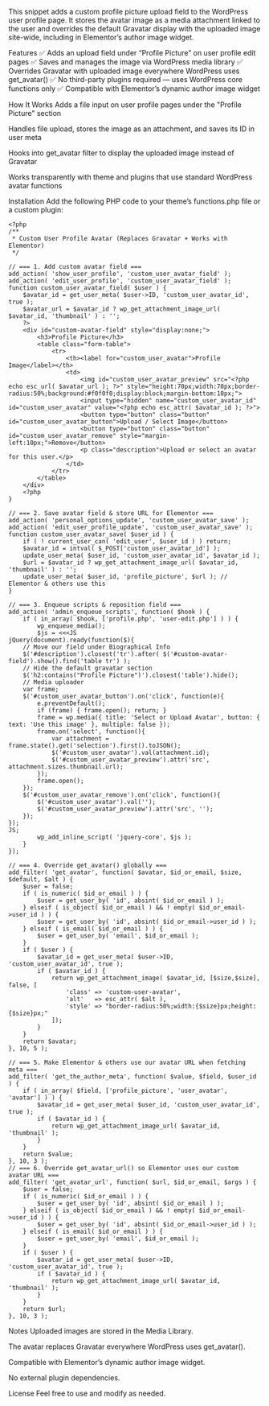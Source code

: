 This snippet adds a custom profile picture upload field to the WordPress user profile page. It stores the avatar image as a media attachment linked to the user and overrides the default Gravatar display with the uploaded image site-wide, including in Elementor’s author image widget.

Features
✅ Adds an upload field under “Profile Picture” on user profile edit pages
✅ Saves and manages the image via WordPress media library
✅ Overrides Gravatar with uploaded image everywhere WordPress uses get_avatar()
✅ No third-party plugins required — uses WordPress core functions only
✅ Compatible with Elementor’s dynamic author image widget

How It Works
Adds a file input on user profile pages under the "Profile Picture" section

Handles file upload, stores the image as an attachment, and saves its ID in user meta

Hooks into get_avatar filter to display the uploaded image instead of Gravatar

Works transparently with theme and plugins that use standard WordPress avatar functions

Installation
Add the following PHP code to your theme’s functions.php file or a custom plugin:

```
<?php
/**
 * Custom User Profile Avatar (Replaces Gravatar + Works with Elementor)
 */

// === 1. Add custom avatar field ===
add_action( 'show_user_profile', 'custom_user_avatar_field' );
add_action( 'edit_user_profile', 'custom_user_avatar_field' );
function custom_user_avatar_field( $user ) {
    $avatar_id = get_user_meta( $user->ID, 'custom_user_avatar_id', true );
    $avatar_url = $avatar_id ? wp_get_attachment_image_url( $avatar_id, 'thumbnail' ) : '';
    ?>
    <div id="custom-avatar-field" style="display:none;">
        <h3>Profile Picture</h3>
        <table class="form-table">
            <tr>
                <th><label for="custom_user_avatar">Profile Image</label></th>
                <td>
                    <img id="custom_user_avatar_preview" src="<?php echo esc_url( $avatar_url ); ?>" style="height:70px;width:70px;border-radius:50%;background:#f0f0f0;display:block;margin-bottom:10px;">
                    <input type="hidden" name="custom_user_avatar_id" id="custom_user_avatar" value="<?php echo esc_attr( $avatar_id ); ?>">
                    <button type="button" class="button" id="custom_user_avatar_button">Upload / Select Image</button>
                    <button type="button" class="button" id="custom_user_avatar_remove" style="margin-left:10px;">Remove</button>
                    <p class="description">Upload or select an avatar for this user.</p>
                </td>
            </tr>
        </table>
    </div>
    <?php
}

// === 2. Save avatar field & store URL for Elementor ===
add_action( 'personal_options_update', 'custom_user_avatar_save' );
add_action( 'edit_user_profile_update', 'custom_user_avatar_save' );
function custom_user_avatar_save( $user_id ) {
    if ( ! current_user_can( 'edit_user', $user_id ) ) return;
    $avatar_id = intval( $_POST['custom_user_avatar_id'] );
    update_user_meta( $user_id, 'custom_user_avatar_id', $avatar_id );
    $url = $avatar_id ? wp_get_attachment_image_url( $avatar_id, 'thumbnail' ) : '';
    update_user_meta( $user_id, 'profile_picture', $url ); // Elementor & others use this
}

// === 3. Enqueue scripts & reposition field ===
add_action( 'admin_enqueue_scripts', function( $hook ) {
    if ( in_array( $hook, ['profile.php', 'user-edit.php'] ) ) {
        wp_enqueue_media();
        $js = <<<JS
jQuery(document).ready(function($){
    // Move our field under Biographical Info
    $('#description').closest('tr').after( $('#custom-avatar-field').show().find('table tr') );
    // Hide the default gravatar section
    $('h2:contains("Profile Picture")').closest('table').hide();
    // Media uploader
    var frame;
    $('#custom_user_avatar_button').on('click', function(e){
        e.preventDefault();
        if (frame) { frame.open(); return; }
        frame = wp.media({ title: 'Select or Upload Avatar', button: { text: 'Use this image' }, multiple: false });
        frame.on('select', function(){
            var attachment = frame.state().get('selection').first().toJSON();
            $('#custom_user_avatar').val(attachment.id);
            $('#custom_user_avatar_preview').attr('src', attachment.sizes.thumbnail.url);
        });
        frame.open();
    });
    $('#custom_user_avatar_remove').on('click', function(){
        $('#custom_user_avatar').val('');
        $('#custom_user_avatar_preview').attr('src', '');
    });
});
JS;
        wp_add_inline_script( 'jquery-core', $js );
    }
});

// === 4. Override get_avatar() globally ===
add_filter( 'get_avatar', function( $avatar, $id_or_email, $size, $default, $alt ) {
    $user = false;
    if ( is_numeric( $id_or_email ) ) {
        $user = get_user_by( 'id', absint( $id_or_email ) );
    } elseif ( is_object( $id_or_email ) && ! empty( $id_or_email->user_id ) ) {
        $user = get_user_by( 'id', absint( $id_or_email->user_id ) );
    } elseif ( is_email( $id_or_email ) ) {
        $user = get_user_by( 'email', $id_or_email );
    }
    if ( $user ) {
        $avatar_id = get_user_meta( $user->ID, 'custom_user_avatar_id', true );
        if ( $avatar_id ) {
            return wp_get_attachment_image( $avatar_id, [$size,$size], false, [
                'class' => 'custom-user-avatar',
                'alt'   => esc_attr( $alt ),
                'style' => "border-radius:50%;width:{$size}px;height:{$size}px;"
            ]);
        }
    }
    return $avatar;
}, 10, 5 );

// === 5. Make Elementor & others use our avatar URL when fetching meta ===
add_filter( 'get_the_author_meta', function( $value, $field, $user_id ) {
    if ( in_array( $field, ['profile_picture', 'user_avatar', 'avatar'] ) ) {
        $avatar_id = get_user_meta( $user_id, 'custom_user_avatar_id', true );
        if ( $avatar_id ) {
            return wp_get_attachment_image_url( $avatar_id, 'thumbnail' );
        }
    }
    return $value;
}, 10, 3 );
// === 6. Override get_avatar_url() so Elementor uses our custom avatar URL ===
add_filter( 'get_avatar_url', function( $url, $id_or_email, $args ) {
    $user = false;
    if ( is_numeric( $id_or_email ) ) {
        $user = get_user_by( 'id', absint( $id_or_email ) );
    } elseif ( is_object( $id_or_email ) && ! empty( $id_or_email->user_id ) ) {
        $user = get_user_by( 'id', absint( $id_or_email->user_id ) );
    } elseif ( is_email( $id_or_email ) ) {
        $user = get_user_by( 'email', $id_or_email );
    }
    if ( $user ) {
        $avatar_id = get_user_meta( $user->ID, 'custom_user_avatar_id', true );
        if ( $avatar_id ) {
            return wp_get_attachment_image_url( $avatar_id, 'thumbnail' );
        }
    }
    return $url;
}, 10, 3 );

```
Notes
Uploaded images are stored in the Media Library.

The avatar replaces Gravatar everywhere WordPress uses get_avatar().

Compatible with Elementor’s dynamic author image widget.

No external plugin dependencies.

License
Feel free to use and modify as needed.

